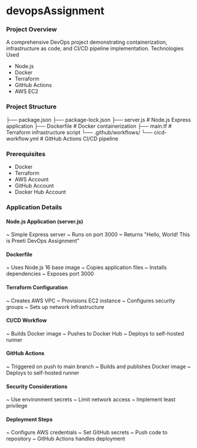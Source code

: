 # devopsAssignment

### Project Overview
A comprehensive DevOps project demonstrating containerization, infrastructure as code, and CI/CD pipeline implementation.
Technologies Used

- Node.js
- Docker
- Terraform
- GitHub Actions
- AWS EC2

### Project Structure
├── package.json
├── package-lock.json
├── server.js           # Node.js Express application
├── Dockerfile          # Docker containerization
├── main.tf             # Terraform infrastructure script
└── .github/workflows/
    └── cicd-workflow.yml  # GitHub Actions CI/CD pipeline

### Prerequisites

- Docker
- Terraform
- AWS Account
- GitHub Account
- Docker Hub Account

### Application Details
#### Node.js Application (server.js)

~ Simple Express server
~ Runs on port 3000
~ Returns "Hello, World! This is Preeti DevOps Assignment"

#### Dockerfile

~ Uses Node.js 16 base image
~ Copies application files
~ Installs dependencies
~ Exposes port 3000

#### Terraform Configuration

~ Creates AWS VPC
~ Provisions EC2 instance
~ Configures security groups
~ Sets up network infrastructure

#### CI/CD Workflow

~ Builds Docker image
~ Pushes to Docker Hub
~ Deploys to self-hosted runner

#### GitHub Actions

~ Triggered on push to main branch
~ Builds and publishes Docker image
~ Deploys to self-hosted runner

#### Security Considerations

~ Use environment secrets
~ Limit network access
~ Implement least privilege

#### Deployment Steps

~ Configure AWS credentials
~ Set GitHub secrets
~ Push code to repository
~ GitHub Actions handles deployment
